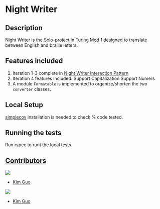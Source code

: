 # Night Writer
## Description
Night Writer is the Solo-project in Turing Mod 1 designed to translate between English and braille letters.

## Features included
1. Iteration 1-3 complete in [Night Writer Interaction Pattern](https://backend.turing.edu/module1/projects/night_writer/)
2. Iteration 4 features included: 
     Support Capitalization
     Support Numers
3. A module `Formatable` is implemented to organize/shorten the two `converter` classes.

## Local Setup
[simplecov](https://github.com/simplecov-ruby/simplecov) installation is needed to check % code tested.

## Running the tests
Run rspec to runt the local tests.

## <ins>Contributors</ins>
<p>
  <img src="https://img.shields.io/badge/LinkedIn-0077B5?style=for-the-badge&logo=linkedin&logoColor=white" />
</p>

- [Kim Guo](https://www.linkedin.com/in/kim-guo-5331b4158/)

<p>
  <img src="https://img.shields.io/badge/GitHub-100000?style=for-the-badge&logo=github&logoColor=white" />
</p>

- [Kim Guo](https://github.com/kg-byte)
